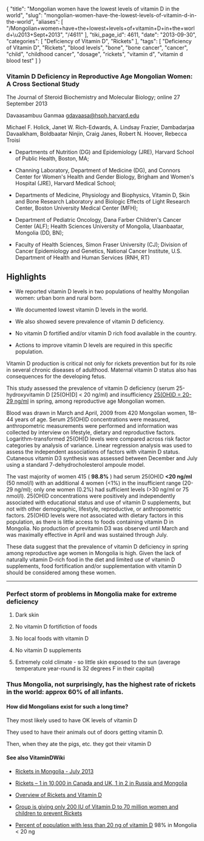 {
    "title": "Mongolian women have the lowest levels of vitamin D in the world",
    "slug": "mongolian-women-have-the-lowest-levels-of-vitamin-d-in-the-world",
    "aliases": [
        "/Mongolian+women+have+the+lowest+levels+of+vitamin+D+in+the+world+\u2013+Sept+2013",
        "/4611"
    ],
    "tiki_page_id": 4611,
    "date": "2013-09-30",
    "categories": [
        "Deficiency of Vitamin D",
        "Rickets"
    ],
    "tags": [
        "Deficiency of Vitamin D",
        "Rickets",
        "blood levels",
        "bone",
        "bone cancer",
        "cancer",
        "child",
        "childhood cancer",
        "dosage",
        "rickets",
        "vitamin d",
        "vitamin d blood test"
    ]
}


### Vitamin D Deficiency in Reproductive Age Mongolian Women: A Cross Sectional Study

The Journal of Steroid Biochemistry and Molecular Biology;  online 27 September 2013

Davaasambuu Ganmaa gdavaasa@hsph.harvard.edu

Michael F. Holick,     Janet W. Rich-Edwards,     A. Lindsay Frazier,     Dambadarjaa Davaalkham,     Boldbaatar Ninjin,     Craig Janes,     Robert N. Hoover,     Rebecca Troisi

* Departments of Nutrition (DG) and Epidemiology (JRE), Harvard School of Public Health, Boston, MA; 

* Channing Laboratory, Department of Medicine (DG), and Connors Center for Women's Health and Gender Biology, Brigham and Women's Hospital (JRE), Harvard Medical School; 

* Departments of Medicine, Physiology and Biophysics, Vitamin D, Skin and Bone Research Laboratory and Biologic Effects of Light Research Center, Boston University Medical Center (MFH); 

* Department of Pediatric Oncology, Dana Farber Children's Cancer Center (ALF); Health Sciences University of Mongolia, Ulaanbaatar, Mongolia (DD, BN); 

* Faculty of Health Sciences, Simon Fraser University (CJ); Division of Cancer Epidemiology and Genetics, National Cancer Institute, U.S. Department of Health and Human Services (RNH, RT)

## Highlights

* We reported vitamin D levels in two populations of healthy Mongolian women: urban born and rural born.

* We documented lowest vitamin D levels in the world.

* We also showed severe prevalence of vitamin D deficiency.

* No vitamin D fortified and/or vitamin D rich food available in the country.

* Actions to improve vitamin D levels are required in this specific population.

Vitamin D production is critical not only for rickets prevention but for its role in several chronic diseases of adulthood. Maternal vitamin D status also has consequences for the developing fetus.

This study assessed the prevalence of vitamin D deficiency (serum 25-hydroxyvitamin D <span>[25(OH)D]</span> < 20 ng/ml) and insufficiency [25(OH)D = 20-29 ng/ml](25(OH)D%20=%2020-29%20ng/ml) in spring, among reproductive age Mongolian women.

Blood was drawn in March and April, 2009 from 420 Mongolian women, 18–44 years of age. Serum 25(OH)D concentrations were measured, anthropometric measurements were performed and information was collected by interview on lifestyle, dietary and reproductive factors. Logarithm-transformed 25(OH)D levels were compared across risk factor categories by analysis of variance. Linear regression analysis was used to assess the independent associations of factors with vitamin D status. Cutaneous vitamin D3 synthesis was assessed between December and July using a standard 7-dehydrocholesterol ampoule model.

The vast majority of women 415 ( **98.8%** ) had serum 25(OH)D  **<20 ng/ml**  (50 nmol/l) with an additional 4 women (<1%) in the insufficient range (20-29 ng/ml); only one women (0.2%) had sufficient levels (>30 ng/ml or 75 nmol/l). 25(OH)D concentrations were positively and independently associated with educational status and use of vitamin D supplements, but not with other demographic, lifestyle, reproductive, or anthropometric factors. 25(OH)D levels were not associated with dietary factors in this population, as there is little access to foods containing vitamin D in Mongolia. No production of previtamin D3 was observed until March and was maximally effective in April and was sustained through July.

These data suggest that the prevalence of vitamin D deficiency in spring among reproductive age women in Mongolia is high. Given the lack of naturally vitamin D-rich food in the diet and limited use of vitamin D supplements, food fortification and/or supplementation with vitamin D should be considered among these women.

---

### Perfect storm of problems in Mongolia make for extreme deficiency

1. Dark skin

1. No vitamin D fortifiction of foods

1. No local foods with vitamin D

1. No vitamin D supplements

1. Extremely cold climate - so little skin exposed to the sun (average temperature year-round is 32 degrees F in their capital)

### Thus Mongolia, not surprisingly, has the highest rate of rickets in the world: approx 60% of all infants.

#### How did Mongolians exist for such a long time?

They most likely used to have OK levels of vitamin D

They used to have their animals out of doors getting vitamin D. 

Then, when they ate the pigs, etc. they got their vitamin D

#### See also VitaminDWiki

* [Rickets in Mongolia - July 2013](/posts/rickets-in-mongolia)

* [Rickets – 1 in 10,000 in Canada and UK, 1 in 2 in Russia and Mongolia](/posts/rickets-1-in-10000-in-canada-and-uk-1-in-2-in-russia-and-mongolia)

* [Overview of Rickets and Vitamin D](/posts/overview-of-rickets-and-vitamin-d)

* [Group is giving only 200 IU of Vitamin D to 70 million women and children to prevent Rickets](/posts/group-is-giving-only-200-iu-of-vitamin-d-to-70-million-women-and-children-to-prevent-rickets)

* [Percent of population with less than 20 ng of vitamin D](/posts/percent-of-population-with-less-than-20-ng-of-vitamin-d)  98% in Mongolia < 20 ng